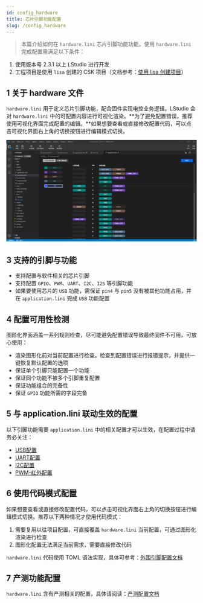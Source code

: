 ```yaml
---
id: config_hardware
title: 芯片引脚功能配置
slug: /config_hardware
---
```


>本篇介绍如何在 `hardware.lini` 芯片引脚功能功能。使用 `hardware.lini` 完成配置需满足以下条件：
1. 使用版本号 2.3.1 以上 LStudio 进行开发
2. 工程项目是使用 `lisa` 创建的 CSK 项目（文档参考：[使用 lisa 创建项目](/lisa_create)）

## 1 关于 hardware 文件

`hardware.lini` 用于定义芯片引脚功能，配合固件实现电控业务逻辑。LStudio 会对 `hardware.lini` 中的可配置内容进行可视化渲染。**为了避免配置错误，推荐使用可视化界面完成配置的编辑。**如果想要查看或直接修改配置代码，可以点击可视化界面右上角的切换按钮进行编辑模式切换。

![](./files/hardware_ui.png)


## 3 支持的引脚与功能

- 支持配置与软件相关的芯片引脚
- 支持配置 `GPIO`、`PWM`、`UART`、`I2C`、`I2S` 等引脚功能
- 如果要使用芯片的 `USB` 功能，需保证 `pin4` 与 `pin5` 没有被其他功能占用，并在 `application.lini` 完成 `USB` 功能配置

## 4 配置可用性检测

图形化界面涵盖一系列规则检查，尽可能避免配置错误导致最终固件不可用，可放心使用：
- 渲染图形化前对当前配置进行检查。检查到配置错误进行报错提示，并提供一键恢复默认配置的选项
- 保证单个引脚只能配置一个功能
- 保证同个功能不被多个引脚重复配置
- 保证功能组合的完备性
- 保证 `GPIO` 功能所需的字段完备

## 5 与 application.lini 联动生效的配置

以下引脚功能需要 `application.lini` 中的相关配置才可以生效，在配置过程中请务必关注：
- [USB配置](/config_application#usb配置)
- [UART配置](/config_application#uart配置)
- [I2C配置](/config_application#i2c配置)
- [PWM-红外配置](/config_application#红外配置)

## 6 使用代码模式配置

如果想要查看或直接修改配置代码，可以点击可视化界面右上角的切换按钮进行编辑模式切换。推荐以下两种情况才使用代码模式：
1. 需要复用以往项目配置，可直接覆盖 `hardware.lini` 当前配置，可通过图形化渲染进行检查
2. 图形化配置无法满足当前需求，需要直接修改代码

`hardware.lini` 代码使用 TOML 语法实现，具体可参考：[外围引脚配置文档](/peripheral_config)

## 7 产测功能配置

`hardware.lini` 含有产测相关的配置，具体请阅读：[产测配置文档](/factory_config)





